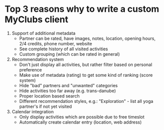 
# Top 3 reasons why to write a custom MyClubs client

1. Support of additional metadata
    * Partner can be rated, have images, notes, location, opening hours, 2/4 credits, phone number, website
    * See complete history of all visited activities
    * Custom grouping (which can be rated in general)
1. Recommendation system
    * Don't just display all activities, but rather filter based on personal preference
    * Make use of metadata (rating) to get some kind of ranking (score system)
    * Hide "bad" partners and "unwanted" categories
    * Hide activities too far away (e.g. trans-danube)
    * Proper location based search
    * Different recommendation styles, e.g.: "Exploration" - list all yoga partner's if not yet visited
1. Calendar integration
    * Only display activities which are possible due to free timeslot
    * Automatically create calendar entry (location, web address)
